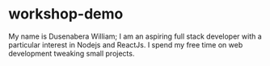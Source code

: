 # workshop-demo

My name is Dusenabera William; I am an aspiring full stack developer with a particular interest in Nodejs and ReactJs. I spend my free time on web development tweaking small projects.
